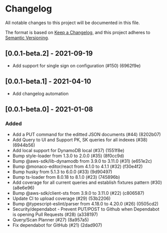 # Changelog

All notable changes to this project will be documented in this file.

The format is based on [Keep a Changelog](https://keepachangelog.com/en/1.0.0/),
and this project adheres to [Semantic Versioning](https://semver.org/spec/v2.0.0.html).

## [0.0.1-beta.2] - 2021-09-19

* Add support for single sign on configuration (#150) (6962f9e)

## [0.0.1-beta.1] - 2021-04-10

* Add changelog automation

## [0.0.1-beta.0] - 2021-01-08

### Added

* Add a PUT command for the editted JSON documents (#44) (8202b07)
* Add Query to UI and Support PK, SK queries for all indexes (#38) (6944b56)
* Add local support for DynamoDB local (#37) (1551f8e)
* Bump style-loader from 1.3.0 to 2.0.0 (#35) (8f0cc9d)
* Bump @aws-sdk/lib-dynamodb from 3.9.0 to 3.11.0 (#31) (e651e2c)
* Bump @monaco-editor/react from 4.1.0 to 4.1.1 (#32) (f30e4f2)
* Bump husky from 5.1.3 to 6.0.0 (#33) (9d90497)
* Bump ts-loader from 8.0.18 to 8.1.0 (#23) (745896b)
* Add coverage for all current queries and establish fixtures pattern (#30) (a8e6e96)
* Bump @aws-sdk/client-sts from 3.9.0 to 3.11.0 (#22) (c806587)
* Update CI to upload coverage (#29) (53b2206)
* Bump @typescript-eslint/parser from 4.18.0 to 4.20.0 (#26) (0505cd2)
* Security/dependabot - Prevent PUT/POST to Github when Dependabot is opening Pull Requests (#28) (a338197)
* Query/Scan Planner (#27) (8a957a5)
* Fix dependabot for GitHub (#21) (2dad907)
